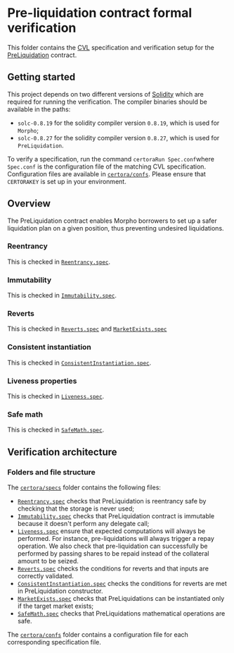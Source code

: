 # Pre-liquidation contract formal verification

This folder contains the [CVL](https://docs.certora.com/en/latest/docs/cvl/index.html) specification and verification setup for the [PreLiquidation](../src/PreLiquidation.sol) contract.

## Getting started

This project depends on two different versions of [Solidity](https://soliditylang.org/) which are required for running the verification.
The compiler binaries should be available in the paths:

- `solc-0.8.19` for the solidity compiler version `0.8.19`, which is used for `Morpho`;
- `solc-0.8.27` for the solidity compiler version `0.8.27`, which is used for `PreLiquidation`.

To verify a specification, run the command `certoraRun Spec.conf`where `Spec.conf` is the configuration file of the matching CVL specification.
Configuration files are available in [`certora/confs`](confs).
Please ensure that `CERTORAKEY` is set up in your environment.

## Overview

The PreLiquidation contract enables Morpho borrowers to set up a safer liquidation plan on a given position, thus preventing undesired liquidations.

### Reentrancy

This is checked in [`Reentrancy.spec`](specs/Reentrancy.spec).

### Immutability

This is checked in [`Immutability.spec`](specs/Immutability.spec).

### Reverts

This is checked in [`Reverts.spec`](specs/Reverts.spec) and [`MarketExists.spec`](specs/MarketExists.spec)

### Consistent instantiation

This is checked in [`ConsistentInstantiation.spec`](specs/ConsistentInstantiation.spec).

### Liveness properties

This is checked in [`Liveness.spec`](specs/Liveness.spec).

### Safe math

This is checked in [`SafeMath.spec`](specs/SafeMath.spec).

## Verification architecture

### Folders and file structure

The [`certora/specs`](specs) folder contains the following files:

- [`Reentrancy.spec`](specs/Reentrancy.spec) checks that PreLiquidation is reentrancy safe by checking that the storage is never used;
- [`Immutability.spec`](specs/Immutability.spec) checks that PreLiquidation contract is immutable because it doesn't perform any delegate call;
- [`Liveness.spec`](specs/Liveness.spec) ensure that expected computations will always be performed.
  For instance, pre-liquidations will always trigger a repay operation.
  We also check that pre-liquidation can successfully be performed by passing shares to be repaid instead of the collateral amount to be seized.
- [`Reverts.spec`](specs/Reverts.spec) checks the conditions for reverts and that inputs are correctly validated.
- [`ConsistentInstantiation.spec`](specs/ConsistentInstantiation.spec) checks the conditions for reverts are met in PreLiquidation constructor.
- [`MarketExists.spec`](specs/MarketExists.spec) checks that PreLiquidations can be instantiated only if the target market exists;
- [`SafeMath.spec`](specs/SafeMath.spec) checks that PreLiquidations mathematical operations are safe.

The [`certora/confs`](confs) folder contains a configuration file for each corresponding specification file.
